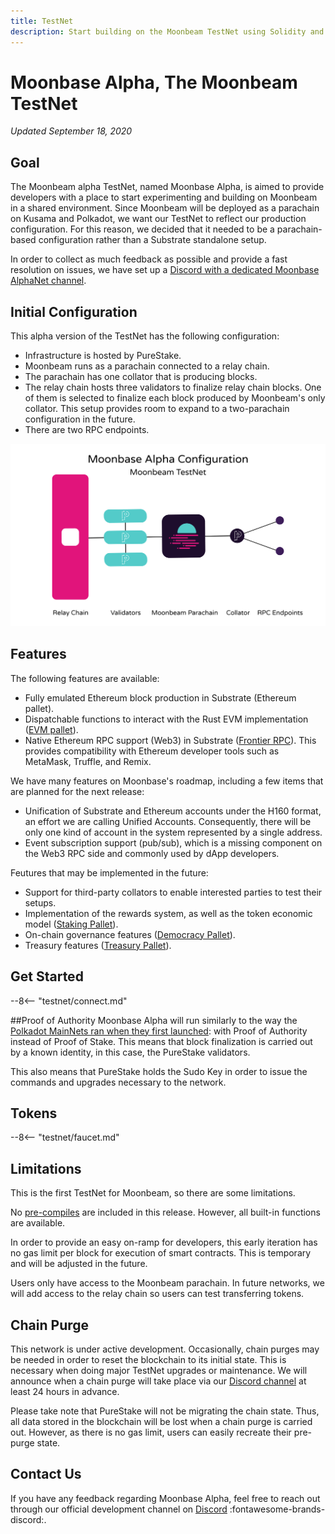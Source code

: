 ```yaml
---
title: TestNet
description: Start building on the Moonbeam TestNet using Solidity and your favorite Ethereum tools.
---
```

# Moonbase Alpha, The Moonbeam TestNet
*Updated September 18, 2020*

## Goal  
The Moonbeam alpha TestNet, named Moonbase Alpha, is aimed to provide developers with a place to start experimenting and building on Moonbeam in a shared environment. Since Moonbeam will be deployed as a parachain on Kusama and Polkadot, we want our TestNet to reflect our production configuration. For this reason, we decided that it needed to be a parachain-based configuration rather than a Substrate standalone setup.

In order to collect as much feedback as possible and provide a fast resolution on issues, we have set up a [Discord with a dedicated Moonbase AlphaNet channel](https://discord.gg/nWbtA9x).

## Initial Configuration
This alpha version of the TestNet has the following configuration:  

-  Infrastructure is hosted by PureStake.
-  Moonbeam runs as a parachain connected to a relay chain.
-  The parachain has one collator that is producing blocks.
-  The relay chain hosts three validators to finalize relay chain blocks. One of them is selected to finalize each block produced by Moonbeam's only collator. This setup provides room to expand to a two-parachain configuration in the future.
-  There are two RPC endpoints.

![TestNet Diagram](/images/testnet/Moonbase-Alpha.png)

## Features  

The following features are available:  

- Fully emulated Ethereum block production in Substrate (Ethereum pallet).
- Dispatchable functions to interact with the Rust EVM implementation ([EVM pallet](https://github.com/paritytech/substrate/tree/master/frame/evm)).
- Native Ethereum RPC support (Web3) in Substrate ([Frontier RPC](https://github.com/paritytech/frontier)). This provides compatibility with Ethereum developer tools such as MetaMask, Truffle, and Remix.

We have many features on Moonbase's roadmap, including a few items that are planned for the next release:

- Unification of Substrate and Ethereum accounts under the H160 format, an effort we are calling Unified Accounts. Consequently, there will be only one kind of account in the system represented by a single address.
- Event subscription support (pub/sub), which is a missing component on the Web3 RPC side and commonly used by dApp developers.

Feutures that may be implemented in the future:

- Support for third-party collators to enable interested parties to test their setups.
- Implementation of the rewards system, as well as the token economic model ([Staking Pallet](https://wiki.polkadot.network/docs/en/learn-staking)).
- On-chain governance features ([Democracy Pallet](https://github.com/paritytech/substrate/tree/HEAD/frame/democracy)).
- Treasury features ([Treasury Pallet](https://github.com/paritytech/substrate/tree/master/frame/treasury)).

## Get Started

--8<-- "testnet/connect.md"

##Proof of Authority
Moonbase Alpha will run similarly to the way the [Polkadot MainNets ran when they first launched](https://wiki.polkadot.network/docs/en/learn-launch#the-poa-launch): with Proof of Authority instead of Proof of Stake. This means that block finalization is carried out by a known identity, in this case, the PureStake validators.

This also means that PureStake holds the Sudo Key in order to issue the commands and upgrades necessary to the network.

## Tokens

--8<-- "testnet/faucet.md"

## Limitations
This is the first TestNet for Moonbeam, so there are some limitations.

No [pre-compiles](https://ethereum.stackexchange.com/questions/15479/list-of-pre-compiled-contracts) are included in this release. However, all built-in functions are available.

In order to provide an easy on-ramp for developers, this early iteration has no gas limit per block for execution of smart contracts. This is temporary and will be adjusted in the future.

Users only have access to the Moonbeam parachain. In future networks, we will add access to the relay chain so users can test transferring tokens.

## Chain Purge
This network is under active development. Occasionally, chain purges may be needed in order to reset the blockchain to its initial state. This is necessary when doing major TestNet upgrades or maintenance. We will announce when a chain purge will take place via our [Discord channel](https://discord.gg/3rgpMmX) at least 24 hours in advance.

Please take note that PureStake will not be migrating the chain state. Thus, all data stored in the blockchain will be lost when a chain purge is carried out. However, as there is no gas limit, users can easily recreate their pre-purge state.

## Contact Us
If you have any feedback regarding Moonbase Alpha, feel free to reach out through our official development channel on [Discord](https://discord.gg/3rgpMmX) :fontawesome-brands-discord:.
